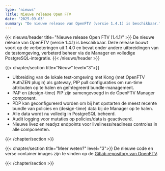 ```yaml
---
type: 'nieuws'
Title: Nieuwe release Open FTV
date: '2025-09-03'
summary: "De nieuwe release van OpenFTV (versie 1.4.1) is beschikbaar."
---
```


{{< nieuws/header title="Nieuwe release Open FTV (1.4.1)" >}}
De nieuwe release van OpenFTV (versie 1.4.1) is beschikbaar. 
Deze release bouwt voort op de verbeteringen uit 1.4.0 en bevat onder andere uitbreidingen van de testomgeving, verbeterd beheer via de Manager en volledige PostgreSQL-integratie.
{{< /nieuws/header >}}

{{< chapter/section title="Nieuw" level="3">}}
- Uitbreiding van de lokale test-omgeving met Kong (met OpenFTV AuthZEN plugin) als gateway, PIP pull configuraties om run-time attributen op te halen en geïntegreerd bundle-management.
- PAP en (design-time) PIP zijn samengevoegd in de OpenFTV Manager component.
- PDP kan geconfigureerd worden om bij het opstarten de meest recente bundle van policies en (design-time) data bij de Manager op te halen.
- Alle data wordt nu volledig in PostgreSQL beheerd.
- Audit logging voor mutaties op policies/data is geactiveerd.
- Nieuwe livez en readyz endpoints voor liveliness/readiness controles in alle componenten.

  
{{< /chapter/section >}}

{{< chapter/section title="Meer weten?" level="3">}}
De nieuwe code en verse container images zijn te vinden op de [Gitlab repository van OpenFTV](https://gitlab.com/digilab.overheid.nl/ecosystem/ftv/open-ftv).
 
{{< /chapter/section >}}


